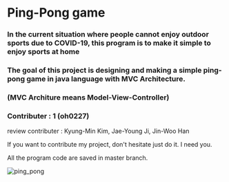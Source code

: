 # Ping-Pong game

### In the current situation where people cannot enjoy outdoor sports due to COVID-19, this program is to make it simple to enjoy sports at home 

### The goal of this project is designing and making a simple ping-pong game in java language with MVC Architecture.

### (MVC Architure means Model-View-Controller)

### Contributer : 1 (oh0227)
review contributer : Kyung-Min Kim, Jae-Young Ji, Jin-Woo Han

If you want to contribute my project, don't hesitate just do it. I need you. 

All the program code are saved in master branch.

![ping_pong](https://cdn.smartbrief.com/sites/default/files/ping-pong-155949_1280.png)
